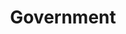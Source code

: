 ---
order: 3
title: "Government"
nav:
  - heading: Advanced Research Projects Agency (ARPA)
    sub-sections: 
      - "10"
      - "14"
      - "42"
      - "49"
      - "68"
      - "78"
  - heading: Computer & Communication Industry Association (CCIA)
    sub-sections:
      - "61"
  - heading: FCC - Common Carrier Bureau (CCB)
    sub-sections:
      - "73"
      - "77"
  - heading: IEEE 802 Committee
    sub-sections:
      - "32"
      - "52"
      - "70"
  - heading: International Standards Organization (ISO)
    sub-sections:
      - "2"
      - "19"
      - "65"
      - "82"
      - "85"
  - heading: Interop
    sub-sections:
      - "52"
  - heading: MITRE Corporation
    sub-sections:
      - "48"
  - heading: National Bureau of Standards (NBS)
    sub-sections:
      - "34"
      - "58"
      - "69"
  - heading: National Physical Laboratory (NPL)
    sub-sections:
      - "18"
---